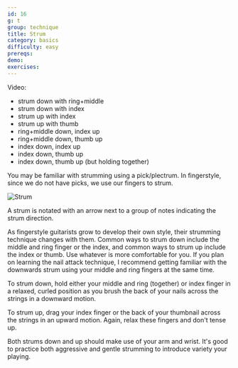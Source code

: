 ```yaml
---
id: 16
g: t
group: technique
title: Strum
category: basics
difficulty: easy
prereqs: 
demo: 
exercises:
---
```


Video:
- strum down with ring+middle
- strum down with index
- strum up with index
- strum up with thumb
- ring+middle down, index up
- ring+middle down, thumb up
- index down, index up
- index down, thumb up
- index down, thumb up (but holding together)

You may be familiar with strumming using a pick/plectrum. In fingerstyle, since we do not have picks, we use our fingers to strum. 

![Strum]()

A strum is notated with an arrow next to a group of notes indicating the strum direction.  

As fingerstyle guitarists grow to develop their own style, their strumming technique changes with them. Common ways to strum down include the middle and ring finger or the index, and common ways to strum up include the index or thumb. Use whatever is more comfortable for you. If you plan on learning the nail attack technique, I recommend getting familiar with the downwards strum using your middle and ring fingers at the same time.

To strum down, hold either your middle and ring (together) or index finger in a relaxed, curled position as you brush the back of your nails across the strings in a downward motion. 

To strum up, drag your index finger or the back of your thumbnail across the strings in an upward motion. Again, relax these fingers and don't tense up.

Both strums down and up should make use of your arm and wrist. It's good to practice both aggressive and gentle strumming to introduce variety your playing.







